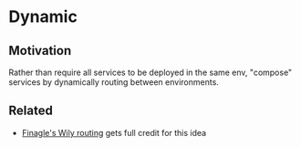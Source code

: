 # Dynamic

## Motivation

Rather than require all services to be deployed in the same env, "compose" services by dynamically routing between environments.

## Related

* [Finagle's Wily routing](http://iwishtoinform.blogspot.com/2014/09/finagle-promises-local-and-dtab.html) gets full credit for this idea